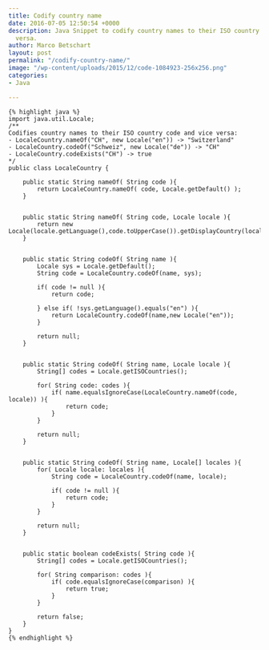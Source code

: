 ```yaml
---
title: Codify country name
date: 2016-07-05 12:50:54 +0000
description: Java Snippet to codify country names to their ISO country code and vice
  versa.
author: Marco Betschart
layout: post
permalink: "/codify-country-name/"
image: "/wp-content/uploads/2015/12/code-1084923-256x256.png"
categories:
- Java

---
```

	{% highlight java %}
    import java.util.Locale;
    /**
    Codifies country names to their ISO country code and vice versa:
    - LocaleCountry.nameOf("CH", new Locale("en")) -> "Switzerland"
    - LocaleCountry.codeOf("Schweiz", new Locale("de")) -> "CH"
    - LocaleCountry.codeExists("CH") -> true
    */
    public class LocaleCountry {
    
        public static String nameOf( String code ){
            return LocaleCountry.nameOf( code, Locale.getDefault() );
        }
    
    
        public static String nameOf( String code, Locale locale ){
            return new Locale(locale.getLanguage(),code.toUpperCase()).getDisplayCountry(locale);
        }
    
    
        public static String codeOf( String name ){
            Locale sys = Locale.getDefault();
            String code = LocaleCountry.codeOf(name, sys);
    
            if( code != null ){
                return code;
    
            } else if( !sys.getLanguage().equals("en") ){
                return LocaleCountry.codeOf(name,new Locale("en"));
            }
    
            return null;
        }
    
    
        public static String codeOf( String name, Locale locale ){
            String[] codes = Locale.getISOCountries();
    
            for( String code: codes ){
                if( name.equalsIgnoreCase(LocaleCountry.nameOf(code, locale)) ){
                    return code;
                }
            }
    
            return null;
        }
    
    
        public static String codeOf( String name, Locale[] locales ){
            for( Locale locale: locales ){
                String code = LocaleCountry.codeOf(name, locale);
    
                if( code != null ){
                    return code;
                }
            }
    
            return null;
        }
    
    
        public static boolean codeExists( String code ){
            String[] codes = Locale.getISOCountries();
    
            for( String comparison: codes ){
                if( code.equalsIgnoreCase(comparison) ){
                    return true;
                }
            }
    
            return false;
        }
    }
    {% endhighlight %}